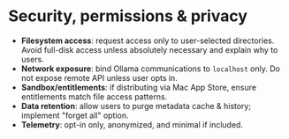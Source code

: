 # Security, permissions & privacy

- **Filesystem access**: request access only to user-selected directories. Avoid full-disk access unless absolutely necessary and explain why to users.  
- **Network exposure**: bind Ollama communications to `localhost` only. Do not expose remote API unless user opts in.  
- **Sandbox/entitlements**: if distributing via Mac App Store, ensure entitlements match file access patterns.  
- **Data retention**: allow users to purge metadata cache & history; implement "forget all" option.  
- **Telemetry**: opt-in only, anonymized, and minimal if included.
